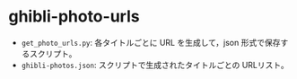 # ghibli-photo-urls

- `get_photo_urls.py`: 各タイトルごとに URL を生成して，json 形式で保存するスクリプト。
- `ghibli-photos.json`: スクリプトで生成されたタイトルごとの URLリスト。
